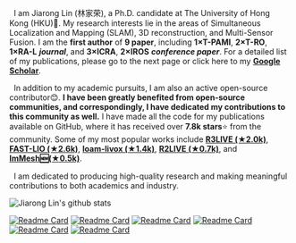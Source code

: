 ﻿&nbsp; I am Jiarong Lin (林家荣), a Ph.D. candidate at The University of Hong Kong (HKU)🏫. My research interests lie in the areas of Simultaneous Localization and Mapping (SLAM), 3D reconstruction, and Multi-Sensor Fusion. I am the **first author** of **9 paper**, including **1×T-PAMI**, **2×T-RO**,  **1×RA-L** ***journal***, and **3×ICRA**, **2×IROS** ***conference paper***. For a detailed list of my publications, please go to the next page or click here to my [**Google Scholar**](https://scholar.google.com/citations?user=JUHU33cAAAAJ&hl=en). 

&nbsp; In addition to my academic pursuits, I am also an active open-source contributor😊. **I have been greatly benefited from open-source communities, and correspondingly, I have dedicated my contributions to this community as well.** I have made all the code for my publications available on GitHub, where it has received over **7.8k stars**⭐ from the community. Some of my most popular works include [**R3LIVE (★2.0k)**](https://github.com/hku-mars/r3live), [**FAST-LIO (★2.6k)**](https://github.com/hku-mars/FAST_LIO), [**loam-livox (★1.4k)**](https://github.com/hku-mars/loam_livox), [**R2LIVE (★0.7k)**](https://github.com/hku-mars/r2live), and [**ImMesh🆕(★0.5k)**](https://github.com/hku-mars/ImMesh).

&nbsp; I am dedicated to producing high-quality research and making meaningful contributions to both academics and industry.

![Jiarong Lin's  github stats](https://github-readme-stats-one-bice.vercel.app/api?username=ziv-lin&show_icons=true&theme=default&count_private=true&role=OWNER,ORGANIZATION_MEMBER&hide=prs,issues) 

[![Readme Card](https://github-readme-stats.vercel.app/api/pin/?username=hku-mars&repo=r3live)](https://github.com/hku-mars/r3live)
[![Readme Card](https://github-readme-stats.vercel.app/api/pin/?username=hku-mars&repo=FAST_LIO)](https://github.com/hku-mars/FAST_LIO)
[![Readme Card](https://github-readme-stats.vercel.app/api/pin/?username=hku-mars&repo=loam_livox)](https://github.com/hku-mars/loam_livox)
[![Readme Card](https://github-readme-stats.vercel.app/api/pin/?username=hku-mars&repo=r2live)](https://github.com/hku-mars/r2live)
[![Readme Card](https://github-readme-stats.vercel.app/api/pin/?username=hku-mars&repo=ImMesh)](https://github.com/hku-mars/ImMesh)
[![Readme Card](https://github-readme-stats.vercel.app/api/pin/?username=hku-mars&repo=std)](https://github.com/hku-mars/std)
